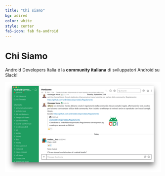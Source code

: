 ```yaml
---
title: "Chi siamo"
bg: adired
color: white
style: center
fa5-icon: fab fa-android
---
```


# Chi Siamo 

Android Developers Italia é la **community italiana** di sviluppatori Android su Slack!

<img src="img/slack-screenshot.png" alt="Android Developers Italia Screenshot" />